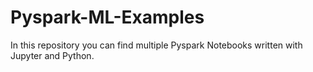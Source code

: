 # Pyspark-ML-Examples
In this repository you can find multiple Pyspark Notebooks written with Jupyter and Python. 
